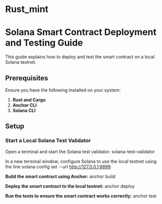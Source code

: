 # Rust_mint
# Solana Smart Contract Deployment and Testing Guide

This guide explains how to deploy and test the smart contract on a local Solana testnet.

## Prerequisites

Ensure you have the following installed on your system:
1. **Rust and Cargo**
2. **Anchor CLI**
3. **Solana CLI**

## Setup

### Start a Local Solana Test Validator

Open a terminal and start the Solana test validator:
solana-test-validator


In a new terminal window, configure Solana to use the local testnet using the line
solana config set --url http://127.0.0.1:8899

**Build the smart contract using Anchor:**
anchor build


**Deploy the smart contract to the local testnet:**
anchor deploy


**Run the tests to ensure the smart contract works correctly:**
anchor test


